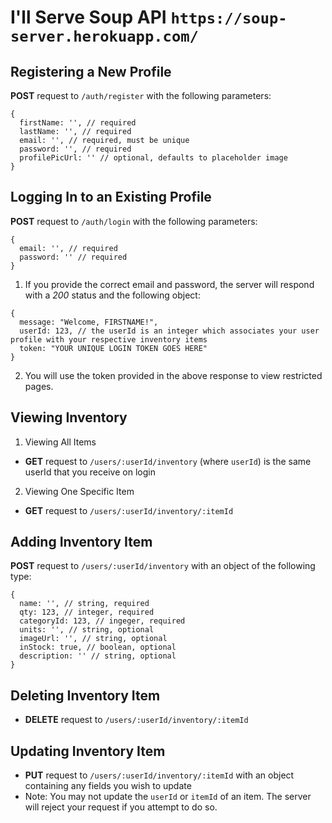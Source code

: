 # I'll Serve Soup API `https://soup-server.herokuapp.com/`

## Registering a New Profile

**POST** request to `/auth/register` with the following parameters:
```
{
  firstName: '', // required
  lastName: '', // required
  email: '', // required, must be unique
  password: '', // required
  profilePicUrl: '' // optional, defaults to placeholder image
}
```

## Logging In to an Existing Profile

**POST** request to `/auth/login` with the following parameters:
```
{
  email: '', // required
  password: '' // required
}
```
1. If you provide the correct email and password, the server will respond with a *200* status and the following object:
```
{
  message: "Welcome, FIRSTNAME!",
  userId: 123, // the userId is an integer which associates your user profile with your respective inventory items
  token: "YOUR UNIQUE LOGIN TOKEN GOES HERE"
}
```
2. You will use the token provided in the above response to view restricted pages.

## Viewing Inventory
1. Viewing All Items
- **GET** request to `/users/:userId/inventory` (where `userId`) is the same userId that you receive on login<br/>
2. Viewing One Specific Item
- **GET** request to `/users/:userId/inventory/:itemId`
## Adding Inventory Item

**POST** request to `/users/:userId/inventory` with an object of the following type:
```
{
  name: '', // string, required
  qty: 123, // integer, required
  categoryId: 123, // ingeger, required
  units: '', // string, optional
  imageUrl: '', // string, optional 
  inStock: true, // boolean, optional
  description: '' // string, optional
}
```
## Deleting Inventory Item
- **DELETE** request to `/users/:userId/inventory/:itemId`
## Updating Inventory Item
- **PUT** request to `/users/:userId/inventory/:itemId` with an object containing any fields you wish to update
- Note: You may not update the `userId` or `itemId` of an item. The server will reject your request if you attempt to do so.
